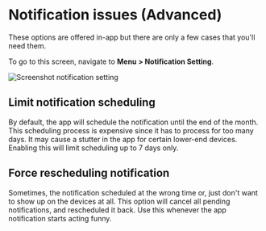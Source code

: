# Notification issues (Advanced)

These options are offered in-app but there are only a few cases that you'll need them.

To go to this screen, navigate to **Menu > Notification Setting**.

![Screenshot notification setting](/img/troubleshoot/notif-advanced/advanced-notif-markup-kecik.png)

## Limit notification scheduling

By default, the app will schedule the notification until the end of the month. This scheduling process is expensive since it has to process for too many days. It may cause a stutter in the app for certain lower-end devices. Enabling this will limit scheduling up to 7 days only.

## Force rescheduling notification

Sometimes, the notification scheduled at the wrong time or, just don't want to show up on the devices at all. This option will cancel all pending notifications, and rescheduled it back. Use this whenever the app notification starts acting funny.
